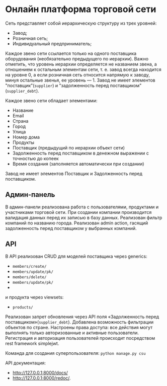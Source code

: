 # Онлайн платформа торговой сети
Сеть представляет собой иерархическую структуру из трех уровней:
- Завод;
- Розничная сеть;
- Индивидуальный предприниматель;

Каждое звено сети ссылается только на одного поставщика оборудования (необязательно предыдущего по иерархии). Важно
отметить, что уровень иерархии определяется не названием звена, а отношением к остальным элементам сети, т. е. 
завод всегда находится на уровне 0, а если розничная сеть относится напрямую к заводу, минуя остальные звенья, 
ее уровень — 1. Завод не имеет элементов "поставщик"(```supplier```) и "задолженность перед поставщиком"(```supplier_debt```).



Каждое звено сети обладает элементами:

- Название
- Email
- Страна
- Город
- Улица
- Номер дома
- Продукты
- Поставщик (предыдущий по иерархии объект сети)
- Задолженность перед поставщиком в денежном выражении с точностью до копеек
- Время создания (заполняется автоматически при создании)

Завод не имеет элементов Поставщик и Задолженность перед поставщиком.




## Админ-панель

В админ-панели реализована работа с пользователями, продуктами и участниками торговой сети.
При создании компании производится валидация данных перед их записью в базу данных.
Реализован фильтр компаний по названию города.
Реализован admin action, гасящий задолженность перед поставщиком у выбранных компаний.

## API

В API реализован CRUD для моделей поставщика через generics:
- ```members/create/``` 
- ```members/update/pk/``` 
- ```members/delete/``` 
- ```members/update/pk/```
- 
и продукта через viewsets:
- ```products/```


Реализован запрет обновления через API поля «Задолженность перед поставщиком»(```supplier_debt```).
Добавлена возможность фильтрации объектов по стране.
Настроены права доступа: все действия могут выполнять только авторизованные и активные пользователи.
Регистрация и авторизация пользователей происходит посредством rest framework simplejwt.

Команда для создания суперпользователя: ```python manage.py csu```

API документация:
- http://127.0.0.1:8000/docs/
- http://127.0.0.1:8000/redoc/.